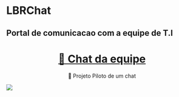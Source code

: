 
# LBRChat
## Portal de comunicacao com a equipe de T.I

<h1 align="center">
    <a href="https://pt-br.reactjs.org/">🔗 Chat da equipe</a>
</h1>
<p align="center">🚀 Projeto Piloto de um chat</p>
<img src="![image](https://user-images.githubusercontent.com/43689307/123522047-2f791b00-d691-11eb-8873-05fc2ee42dae.png)
"/>
